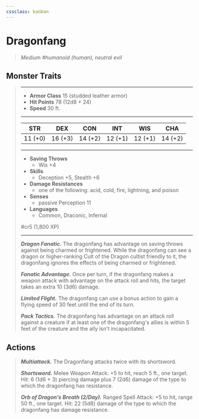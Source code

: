 ```yaml
---
cssclass: kanban
---
```


# Dragonfang
>*Medium #humanoid (human), neutral evil*
## Monster Traits
>___
>- **Armor Class** 15 (studded leather armor)
>- **Hit Points** 78 (12d8 + 24)
>- **Speed** 30 ft.
>___
>|STR|DEX|CON|INT|WIS|CHA|
>|:---:|:---:|:---:|:---:|:---:|:---:|
>|11 (+0)|16 (+3)|14 (+2)|12 (+1)|12 (+1)|14 (+2)|
>___
>- **Saving Throws**
>	 - Wis +4
>- **Skills**
>	 - Deception +5, Stealth +6
>- **Damage Resistances**
>	 - one of the following: acid, cold, fire, lightning, and poison
>- **Senses**
>	 - passive Perception 11
>- **Languages**
>	 - Common, Draconic, Infernal
>
> #cr5 (1,800 XP)
>___
>***Dragon Fanatic.*** The dragonfang has advantage on saving throws against being charmed or frightened. While the dragonfang can see a dragon or higher-ranking Cult of the Dragon cultist friendly to it, the dragonfang ignores the effects of being charmed or frightened.  
>
>***Fanatic Advantage.*** Once per turn, if the dragonfang makes a weapon attack with advantage on the attack roll and hits, the target takes an extra 10 (3d6) damage.  
>
>***Limited Flight.*** The dragonfang can use a bonus action to gain a flying speed of 30 feet until the end of its turn.  
>
>***Pack Tactics.*** The dragonfang has advantage on an attack roll against a creature if at least one of the dragonfang's allies is within 5 feet of the creature and the ally isn't incapacitated.  
>
## Actions
>***Multiattack.*** The Dragonfang attacks twice with its shortsword.  
>
>***Shortsword.*** Melee Weapon Attack: +5 to hit, reach 5 ft., one target. Hit: 6 (1d6 + 3) piercing damage plus 7 (2d6) damage of the type to which the dragonfang has resistance.  
>
>***Orb of Dragon's Breath (2/Day).*** Ranged Spell Attack: +5 to hit, range 50 ft., one target. Hit: 22 (5d8) damage of the type to which the dragonfang has damage resistance.